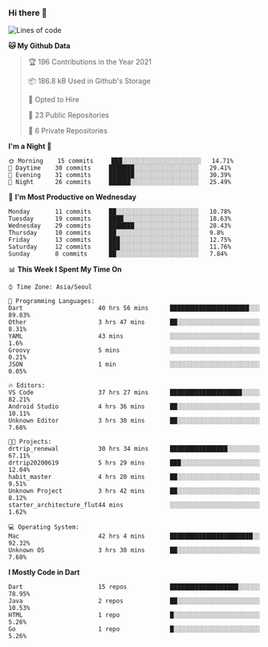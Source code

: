 ### Hi there 👋

<!--
**ska2519/ska2519** is a ✨ _special_ ✨ repository because its `README.md` (this file) appears on your GitHub profile.

Here are some ideas to get you started:

- 🔭 I’m currently working on ...
- 🌱 I’m currently learning ...
- 👯 I’m looking to collaborate on ...
- 🤔 I’m looking for help with ...
- 💬 Ask me about ...
- 📫 How to reach me: ...
- 😄 Pronouns: ...
- ⚡ Fun fact: ...
-->

<!--START_SECTION:waka-->
![Lines of code](https://img.shields.io/badge/From%20Hello%20World%20I%27ve%20Written-429628%20lines%20of%20code-blue)

**🐱 My Github Data** 

> 🏆 196 Contributions in the Year 2021
 > 
> 📦 186.8 kB Used in Github's Storage 
 > 
> 💼 Opted to Hire
 > 
> 📜 23 Public Repositories 
 > 
> 🔑 6 Private Repositories  
 > 
**I'm a Night 🦉** 

```text
🌞 Morning    15 commits     ███░░░░░░░░░░░░░░░░░░░░░░   14.71% 
🌆 Daytime    30 commits     ███████░░░░░░░░░░░░░░░░░░   29.41% 
🌃 Evening    31 commits     ███████░░░░░░░░░░░░░░░░░░   30.39% 
🌙 Night      26 commits     ██████░░░░░░░░░░░░░░░░░░░   25.49%

```
📅 **I'm Most Productive on Wednesday** 

```text
Monday       11 commits     ██░░░░░░░░░░░░░░░░░░░░░░░   10.78% 
Tuesday      19 commits     ████░░░░░░░░░░░░░░░░░░░░░   18.63% 
Wednesday    29 commits     ███████░░░░░░░░░░░░░░░░░░   28.43% 
Thursday     10 commits     ██░░░░░░░░░░░░░░░░░░░░░░░   9.8% 
Friday       13 commits     ███░░░░░░░░░░░░░░░░░░░░░░   12.75% 
Saturday     12 commits     ███░░░░░░░░░░░░░░░░░░░░░░   11.76% 
Sunday       8 commits      ██░░░░░░░░░░░░░░░░░░░░░░░   7.84%

```


📊 **This Week I Spent My Time On** 

```text
⌚︎ Time Zone: Asia/Seoul

💬 Programming Languages: 
Dart                     40 hrs 56 mins      ██████████████████████░░░   89.83% 
Other                    3 hrs 47 mins       ██░░░░░░░░░░░░░░░░░░░░░░░   8.31% 
YAML                     43 mins             ░░░░░░░░░░░░░░░░░░░░░░░░░   1.6% 
Groovy                   5 mins              ░░░░░░░░░░░░░░░░░░░░░░░░░   0.21% 
JSON                     1 min               ░░░░░░░░░░░░░░░░░░░░░░░░░   0.05%

🔥 Editors: 
VS Code                  37 hrs 27 mins      ████████████████████░░░░░   82.21% 
Android Studio           4 hrs 36 mins       ██░░░░░░░░░░░░░░░░░░░░░░░   10.11% 
Unknown Editor           3 hrs 30 mins       ██░░░░░░░░░░░░░░░░░░░░░░░   7.68%

🐱‍💻 Projects: 
drtrip_renewal           30 hrs 34 mins      ████████████████░░░░░░░░░   67.11% 
drtrip20200619           5 hrs 29 mins       ███░░░░░░░░░░░░░░░░░░░░░░   12.04% 
habit_master             4 hrs 20 mins       ██░░░░░░░░░░░░░░░░░░░░░░░   9.51% 
Unknown Project          3 hrs 42 mins       ██░░░░░░░░░░░░░░░░░░░░░░░   8.12% 
starter_architecture_flut44 mins             ░░░░░░░░░░░░░░░░░░░░░░░░░   1.62%

💻 Operating System: 
Mac                      42 hrs 4 mins       ███████████████████████░░   92.32% 
Unknown OS               3 hrs 30 mins       ██░░░░░░░░░░░░░░░░░░░░░░░   7.68%

```

**I Mostly Code in Dart** 

```text
Dart                     15 repos            ███████████████████░░░░░░   78.95% 
Java                     2 repos             ██░░░░░░░░░░░░░░░░░░░░░░░   10.53% 
HTML                     1 repo              █░░░░░░░░░░░░░░░░░░░░░░░░   5.26% 
Go                       1 repo              █░░░░░░░░░░░░░░░░░░░░░░░░   5.26%

```



<!--END_SECTION:waka-->


